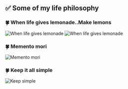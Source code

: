 ## ✅ Some of my life philosophy 

### 🍀 When life gives lemonade..Make lemons

![When life gives lemonade](https://media.giphy.com/media/hYh0RercJjV6M/giphy.gif)
![When life gives lemonade](https://media.giphy.com/media/Ak6zetdCPJJew/giphy.gif)

### 🍀 Memento mori
![Memento mori](https://media.giphy.com/media/QmERDQ9IClqxZGDqKO/giphy.gif)

### 🍀 Keep it all simple
![Keep simple](https://media.giphy.com/media/iiD22fqgXUGKy7ZfDe/giphy.gif)
